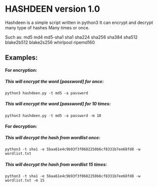 # HASHDEEN version 1.0

Hashdeen is a simple script written in python3
It can encrypt and decrypt many type of hashes
Many times or once.

Such as: md5 md4 md5-sha1 sha1 sha224 sha256 
sha384 sha512 blake2b512 blake2s256 whirlpool 
ripemd160

## Examples:

#### For encryption:

##### This will encrypt the word [password] for once:

```
python3 hashdeen.py -t md5 -a password
```

##### This will encrypt the word [password] for 10 times:

```
python3 hashdeen.py -t md5 -a password -m 10
```

#### For decryption:

##### This will decrypt the hash from wordlist once:

```
python3 -t sha1 -e 5baa61e4c9b93f3f0682250b6cf8331b7ee68fd8 -w wordlist.txt
```

##### This will decrypt the hash from wordlist 15 times:

```
python3 -t sha1 -e 5baa61e4c9b93f3f0682250b6cf8331b7ee68fd8 -w wordlist.txt -m 15
```
